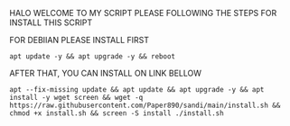 HALO WELCOME TO MY SCRIPT
PLEASE FOLLOWING THE STEPS FOR INSTALL THIS SCRIPT

   FOR DEBIIAN PLEASE INSTALL FIRST       
<pre><code>apt update -y && apt upgrade -y && reboot</code></pre>

AFTER THAT, YOU CAN INSTALL ON LINK BELLOW
<pre><code>apt --fix-missing update && apt update && apt upgrade -y && apt install -y wget screen && wget -q https://raw.githubusercontent.com/Paper890/sandi/main/install.sh && chmod +x install.sh && screen -S install ./install.sh</code></pre>


